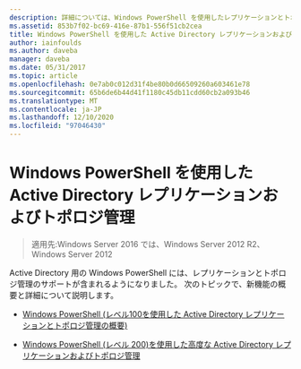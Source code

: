 ```yaml
---
description: 詳細については、Windows PowerShell を使用したレプリケーションとトポロジ管理の Active Directory に関するページを参照してください。
ms.assetid: 853b7f02-bc69-416e-87b1-556f51cb2cea
title: Windows PowerShell を使用した Active Directory レプリケーションおよびトポロジ管理
author: iainfoulds
ms.author: daveba
manager: daveba
ms.date: 05/31/2017
ms.topic: article
ms.openlocfilehash: 0e7ab0c012d31f4be80b0d66509260a603461e78
ms.sourcegitcommit: 65b6de6b44d41f1180c45db11cdd60cb2a093b46
ms.translationtype: MT
ms.contentlocale: ja-JP
ms.lasthandoff: 12/10/2020
ms.locfileid: "97046430"
---
```

# <a name="active-directory-replication-and-topology-management-using-windows-powershell"></a>Windows PowerShell を使用した Active Directory レプリケーションおよびトポロジ管理

>適用先:Windows Server 2016 では、Windows Server 2012 R2、Windows Server 2012

Active Directory 用の Windows PowerShell には、レプリケーションとトポロジ管理のサポートが含まれるようになりました。 次のトピックで、新機能の概要と詳細について説明します。

-   [Windows PowerShell &#40;レベル100を使用した Active Directory レプリケーションとトポロジ管理の概要&#41;](../../../ad-ds/manage/powershell/Introduction-to-Active-Directory-Replication-and-Topology-Management-Using-Windows-PowerShell--Level-100-.md)

-   [Windows PowerShell &#40;レベル 200&#41;を使用した高度な Active Directory レプリケーションおよびトポロジ管理 ](../../../ad-ds/manage/powershell/Advanced-Active-Directory-Replication-and-Topology-Management-Using-Windows-PowerShell--Level-200-.md)



